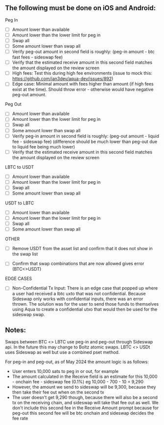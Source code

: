 ## The following must be done on iOS and Android:

Peg In
- [ ] Amount lower than available
- [ ] Amount lower than the lower limit for peg in
- [ ] Swap all
- [ ] Some amount lower than swap all
- [ ] Verify peg-out amount in second field is roughly: (peg-in amount - btc fast fees - sideswap fee)
- [ ] Verify that the estimated receive amount in this second field matches the amount displayed on the review screen
- [ ] High fees: Test this during high fee environments (issue to mock this: https://github.com/jan3dev/aqua-dev/issues/892)
- [ ] Edge case: Minimal amount with fees higher than amount (if high fees exist at the time). Should throw error - otherwise would have negative peg-out amount.

Peg Out
- [ ] Amount lower than available
- [ ] Amount lower than the lower limit for peg in
- [ ] Swap all
- [ ] Some amount lower than swap all
- [ ] Verify peg-in amount in second field is roughly: (peg-out amount - liquid fee - sideswap fee) 
  (difference should be much lower than peg-out due to liquid fee being much lower)
- [ ] Verify that the estimated receive amount in this second field matches the amount displayed on the review screen

LBTC to USDT
- [ ] Amount lower than available
- [ ] Amount lower than the lower limit for peg in
- [ ] Swap all
- [ ] Some amount lower than swap all

USDT to LBTC
- [ ] Amount lower than available
- [ ] Amount lower than the lower limit for peg in
- [ ] Swap all
- [ ] Some amount lower than swap all

OTHER
- [ ] Remove USDT from the asset list and confirm that it does not show in the swap list

- [ ] Confirm that swap combinations that are now allowed gives error (BTC<>USDT)

EDGE CASES

- [ ] Non-Confidential Tx Input: There is an edge case that popped up where a user had received a lbtc uxto that was not confidential. Because Sideswap only works with confidential inputs, there was an error thrown. The solution was for the user to send those funds to themselves using Aqua to create a confidential utxo that would then be used for the sideswap swap.

## Notes:
Swaps between BTC <> LBTC use peg-in and peg-out through Sideswap api. In the future this may change to Boltz atomic swaps.
LBTC <> USDt uses Sideswap as well but use a combined pset method.

For peg-in and peg-out, as of May 2024 the amount logic is as follows:
- User enters 10,000 sats to peg in or out, for example
- The amount calculated in the Receive field is an estimate for this 10,000 - onchain fee - sideswap fee (0.1%)
  eg 10,000 - 700 - 10 = 9,290
- However, the amount we send to sideswap will be 9,300, because they then take their fee out when on the second tx
- The user doesn't get 9,290 though, because there will also be a second tx on the receiving chain, and sideswap will take that fee out as well. We don't include this second fee in the Receive Amount prompt because for peg-out this second fee will be btc onchain and sideswap decides the fee rate

